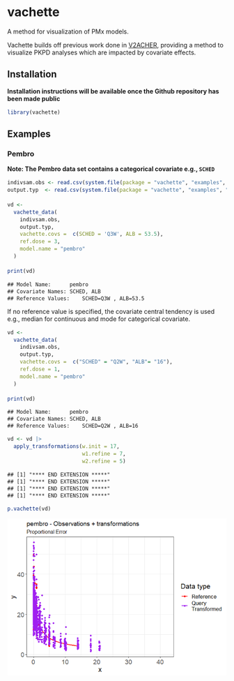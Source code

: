 
# vachette

A method for visualization of PMx models.

Vachette builds off previous work done in
[V2ACHER](https://ascpt.onlinelibrary.wiley.com/doi/10.1002/psp4.12679),
providing a method to visualize PKPD analyses which are impacted by
covariate effects.

## Installation

**Installation instructions will be available once the Github repository
has been made public**

``` r
library(vachette)
```

## Examples

### Pembro

**Note: The Pembro data set contains a categorical covariate e.g.,
`SCHED`**

``` r
indivsam.obs <- read.csv(system.file(package = "vachette", "examples", "pembro-obs.csv"))
output.typ  <- read.csv(system.file(package = "vachette", "examples", "pembro-typ.csv"))

vd <-
  vachette_data(
    indivsam.obs,
    output.typ,
    vachette.covs =  c(SCHED = 'Q3W', ALB = 53.5),
    ref.dose = 3,
    model.name = "pembro"
  )

print(vd)
```

    ## Model Name:      pembro 
    ## Covariate Names: SCHED, ALB 
    ## Reference Values:    SCHED=Q3W , ALB=53.5

If no reference value is specified, the covariate central tendency is
used e.g., median for continuous and mode for categorical covariate.

``` r
vd <-
  vachette_data(
    indivsam.obs,
    output.typ,
    vachette.covs =  c("SCHED" = "Q2W", "ALB"= "16"),
    ref.dose = 1,
    model.name = "pembro"
  )

print(vd)
```

    ## Model Name:      pembro 
    ## Covariate Names: SCHED, ALB 
    ## Reference Values:    SCHED=Q2W , ALB=16

``` r
vd <- vd |>
  apply_transformations(w.init = 17,
                        w1.refine = 7,
                        w2.refine = 5)
```

    ## [1] "**** END EXTENSION *****"
    ## [1] "**** END EXTENSION *****"
    ## [1] "**** END EXTENSION *****"
    ## [1] "**** END EXTENSION *****"

``` r
p.vachette(vd)
```

![](pembro-only-230418-D-scaled.curves.plotting_files/figure-gfm/pembro3-1.png)<!-- -->
